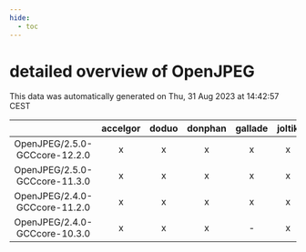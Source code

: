 ```yaml
---
hide:
  - toc
---
```


detailed overview of OpenJPEG
=============================


This data was automatically generated on Thu, 31 Aug 2023 at 14:42:57 CEST  

| |accelgor|doduo|donphan|gallade|joltik|skitty|swalot|victini|
| :---: | :---: | :---: | :---: | :---: | :---: | :---: | :---: | :---: |
|OpenJPEG/2.5.0-GCCcore-12.2.0|x|x|x|x|x|x|x|x|
|OpenJPEG/2.5.0-GCCcore-11.3.0|x|x|x|x|x|x|x|x|
|OpenJPEG/2.4.0-GCCcore-11.2.0|x|x|x|x|x|x|x|x|
|OpenJPEG/2.4.0-GCCcore-10.3.0|x|x|x|-|x|x|x|x|
